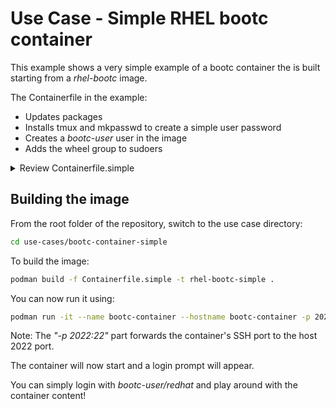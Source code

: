 # Use Case - Simple RHEL bootc container

This example shows a very simple example of a bootc container the is built starting from a *rhel-bootc* image.

The Containerfile in the example:

- Updates packages
- Installs tmux and mkpasswd to create a simple user password
- Creates a *bootc-user* user in the image
- Adds the wheel group to sudoers

<details>
  <summary>Review Containerfile.simple</summary>
  ```dockerfile
  --8<-- "use-cases/bootc-container-simple/Containerfile.simple"
  ```
</details>

## Building the image

From the root folder of the repository, switch to the use case directory:

```bash
cd use-cases/bootc-container-simple
```

To build the image:

```bash
podman build -f Containerfile.simple -t rhel-bootc-simple .
```

You can now run it using:

```bash
podman run -it --name bootc-container --hostname bootc-container -p 2022:22 rhel-bootc-simple
```

Note: The *"-p 2022:22"* part forwards the container's SSH port to the host 2022 port.

The container will now start and a login prompt will appear.

You can simply login with *bootc-user/redhat* and play around with the container content!
